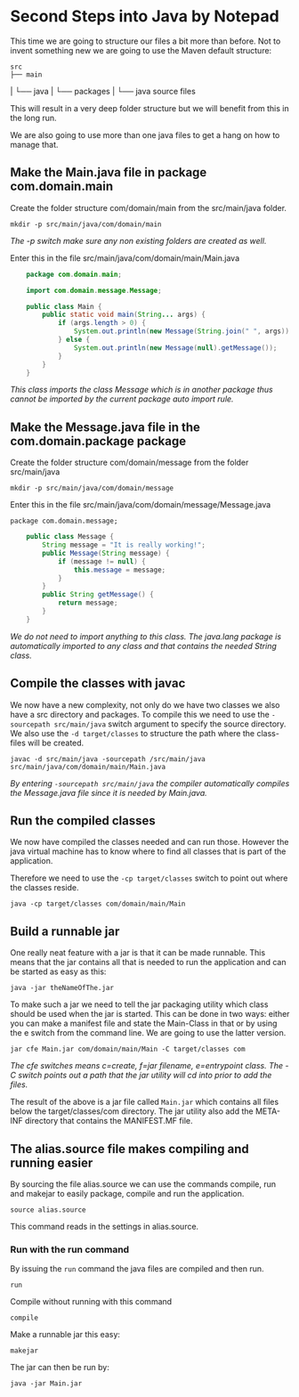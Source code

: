 




# Second Steps into Java by Notepad

This time we are going to structure our files a bit more than before.
Not to invent something new we are going to use the Maven default structure:

	src
	├── main
   |   └── java
	|		  └── packages
	|				└── java source files

This will result in a very deep folder structure but we will benefit from this in the long run.

We are also going to use more than one java files to get a hang on how to manage that.




## Make the Main.java file in package com.domain.main

Create the folder structure com/domain/main from the src/main/java folder.

	mkdir -p src/main/java/com/domain/main

_The -p switch make sure any non existing folders are created as well._

Enter this in the file src/main/java/com/domain/main/Main.java

```java
	package com.domain.main;

	import com.domain.message.Message;

	public class Main {
		public static void main(String... args) {
			if (args.length > 0) {
				System.out.println(new Message(String.join(" ", args)).getMessage());
			} else {
				System.out.println(new Message(null).getMessage());
			}
		}
	}
```

_This class imports the class Message which is in another package thus cannot be imported by the current package auto import rule._




## Make the Message.java file in the com.domain.package package

Create the folder structure com/domain/message from the folder src/main/java

	mkdir -p src/main/java/com/domain/message

Enter this in the file src/main/java/com/domain/message/Message.java

	package com.domain.message;

```java
	public class Message {
		String message = "It is really working!";
		public Message(String message) {
			if (message != null) {
				this.message = message;
			}
		}
		public String getMessage() {
			return message;
		}
	}
```

_We do not need to import anything to this class.
The java.lang package is automatically imported to any class and that contains the needed String class._




## Compile the classes with javac

We now have a new complexity, not only do we have two classes we also have a src directory and packages.
To compile this we need to use the `-sourcepath src/main/java` switch argument to specify the source directory.
We also use the `-d target/classes` to structure the path where the class-files will be created.

	javac -d src/main/java -sourcepath /src/main/java src/main/java/com/domain/main/Main.java

_By entering `-sourcepath src/main/java` the compiler automatically compiles the Message.java file since it is needed by Main.java._




## Run the compiled classes

We now have compiled the classes needed and can run those.
However the java virtual machine has to know where to find all classes that is part of the application.

Therefore we need to use the `-cp target/classes` switch to point out where the classes reside.

	java -cp target/classes com/domain/main/Main




## Build a runnable jar

One really neat feature with a jar is that it can be made runnable.
This means that the jar contains all that is needed to run the application and can be started as easy as this:

	java -jar theNameOfThe.jar

To make such a jar we need to tell the jar packaging utility which class should be used when the jar is started.
This can be done in two ways: either you can make a manifest file and state the Main-Class in that or by using the e switch from the command line.
We are going to use the latter version.

	jar cfe Main.jar com/domain/main/Main -C target/classes com

_The cfe switches means c=create, f=jar filename, e=entrypoint class. The -C switch points out a path that the jar utility will cd into prior to add the files._

The result of the above is a jar file called `Main.jar` which contains all files below the target/classes/com directory.
The jar utility also add the META-INF directory that contains the MANIFEST.MF file.




## The alias.source file makes compiling and running easier

By sourcing the file alias.source we can use the commands compile, run and makejar to easily package, compile and run the application.

	source alias.source

This command reads in the settings in alias.source.



### Run with the run command

By issuing the `run` command the java files are compiled and then run.

	run

Compile without running with this command

	compile

Make a runnable jar this easy:

	makejar

The jar can then be run by:

	java -jar Main.jar
